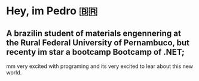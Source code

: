  # Hey, im Pedro :brazil:​
 
 ## A brazilin student of materials engennering at the Rural Federal University of Pernambuco, but recenty im star a bootcamp Bootcamp of .NET;
 mm very excited with programing and its very excited to lear about this new world.
 
 
